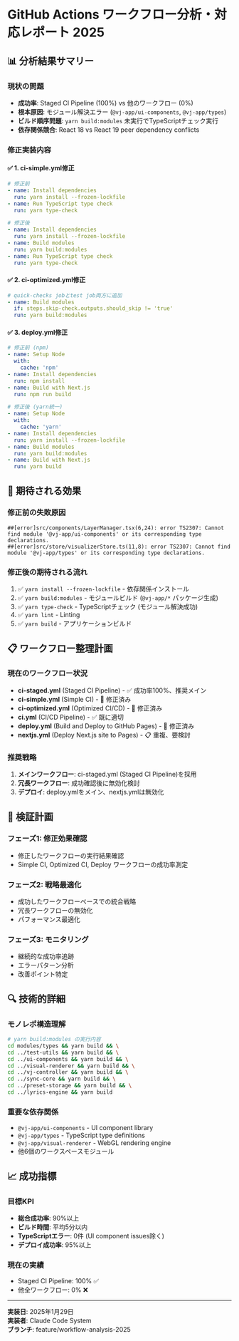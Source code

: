 # GitHub Actions ワークフロー分析・対応レポート 2025

## 📊 **分析結果サマリー**

### **現状の問題**
- **成功率**: Staged CI Pipeline (100%) vs 他のワークフロー (0%)
- **根本原因**: モジュール解決エラー (`@vj-app/ui-components`, `@vj-app/types`)
- **ビルド順序問題**: `yarn build:modules` 未実行でTypeScriptチェック実行
- **依存関係競合**: React 18 vs React 19 peer dependency conflicts

### **修正実装内容**

#### ✅ **1. ci-simple.yml修正**
```yaml
# 修正前
- name: Install dependencies
  run: yarn install --frozen-lockfile
- name: Run TypeScript type check
  run: yarn type-check

# 修正後  
- name: Install dependencies
  run: yarn install --frozen-lockfile
- name: Build modules
  run: yarn build:modules
- name: Run TypeScript type check
  run: yarn type-check
```

#### ✅ **2. ci-optimized.yml修正**
```yaml
# quick-checks jobとtest job両方に追加
- name: Build modules
  if: steps.skip-check.outputs.should_skip != 'true'
  run: yarn build:modules
```

#### ✅ **3. deploy.yml修正**
```yaml
# 修正前 (npm)
- name: Setup Node
  with:
    cache: 'npm'
- name: Install dependencies
  run: npm install
- name: Build with Next.js
  run: npm run build

# 修正後 (yarn統一)
- name: Setup Node
  with:
    cache: 'yarn'
- name: Install dependencies
  run: yarn install --frozen-lockfile
- name: Build modules
  run: yarn build:modules
- name: Build with Next.js
  run: yarn build
```

## 🎯 **期待される効果**

### **修正前の失敗原因**
```
##[error]src/components/LayerManager.tsx(6,24): error TS2307: Cannot find module '@vj-app/ui-components' or its corresponding type declarations.
##[error]src/store/visualizerStore.ts(11,8): error TS2307: Cannot find module '@vj-app/types' or its corresponding type declarations.
```

### **修正後の期待される流れ**
1. ✅ `yarn install --frozen-lockfile` - 依存関係インストール
2. ✅ `yarn build:modules` - モジュールビルド (`@vj-app/*` パッケージ生成)
3. ✅ `yarn type-check` - TypeScriptチェック (モジュール解決成功)
4. ✅ `yarn lint` - Linting
5. ✅ `yarn build` - アプリケーションビルド

## 📋 **ワークフロー整理計画**

### **現在のワークフロー状況**
- **ci-staged.yml** (Staged CI Pipeline) - ✅ 成功率100%、推奨メイン
- **ci-simple.yml** (Simple CI) - 🔧 修正済み
- **ci-optimized.yml** (Optimized CI/CD) - 🔧 修正済み
- **ci.yml** (CI/CD Pipeline) - ✅ 既に適切
- **deploy.yml** (Build and Deploy to GitHub Pages) - 🔧 修正済み
- **nextjs.yml** (Deploy Next.js site to Pages) - 📋 重複、要検討

### **推奨戦略**
1. **メインワークフロー**: ci-staged.yml (Staged CI Pipeline)を採用
2. **冗長ワークフロー**: 成功確認後に無効化検討
3. **デプロイ**: deploy.ymlをメイン、nextjs.ymlは無効化

## 🧪 **検証計画**

### **フェーズ1: 修正効果確認**
- 修正したワークフローの実行結果確認
- Simple CI, Optimized CI, Deploy ワークフローの成功率測定

### **フェーズ2: 戦略最適化**
- 成功したワークフローベースでの統合戦略
- 冗長ワークフローの無効化
- パフォーマンス最適化

### **フェーズ3: モニタリング**
- 継続的な成功率追跡
- エラーパターン分析
- 改善ポイント特定

## 🔍 **技術的詳細**

### **モノレポ構造理解**
```bash
# yarn build:modules の実行内容
cd modules/types && yarn build && \
cd ../test-utils && yarn build && \
cd ../ui-components && yarn build && \
cd ../visual-renderer && yarn build && \
cd ../vj-controller && yarn build && \
cd ../sync-core && yarn build && \
cd ../preset-storage && yarn build && \
cd ../lyrics-engine && yarn build
```

### **重要な依存関係**
- `@vj-app/ui-components` - UI component library
- `@vj-app/types` - TypeScript type definitions
- `@vj-app/visual-renderer` - WebGL rendering engine
- 他6個のワークスペースモジュール

## 📈 **成功指標**

### **目標KPI**
- **総合成功率**: 90%以上
- **ビルド時間**: 平均5分以内
- **TypeScriptエラー**: 0件 (UI component issues除く)
- **デプロイ成功率**: 95%以上

### **現在の実績** 
- Staged CI Pipeline: 100% ✅
- 他全ワークフロー: 0% ❌

---

**実装日**: 2025年1月29日  
**実装者**: Claude Code System  
**ブランチ**: feature/workflow-analysis-2025